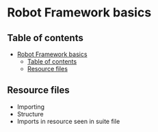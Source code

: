 # Robot Framework basics

## Table of contents
- [Robot Framework basics](#robot-framework-basics)
  - [Table of contents](#table-of-contents)
  - [Resource files](#resource-files)

## Resource files

- Importing
- Structure
- Imports in resource seen in suite file
